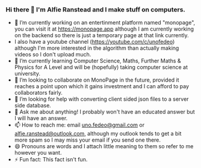 ### Hi there 👋 I'm **Alfie Ranstead** and I make stuff on computers.

- 🔭 I’m currently working on an entertinment platform named "monopage", you can visit it at https://monopage.app although I am currently working on the backend so there is just a temporary page at that link currently.
- I also have a youtube channel (https://youtube.com/c/unofedeo) although I'm more interested in the algorithm than actually making videos so I don't upload much.
- 🌱 I’m currently learning Computer Science, Maths, Further Maths & Physics for A Level and will be (hopefully) taking computer science at university.
- 👯 I’m looking to collaborate on MonoPage in the future, provided it reaches a point upon which it gains investment and I can afford to pay collaborators fairly.
- 🤔 I’m looking for help with converting client sided json files to a server side database.
- 💬 Ask me about anything! I probably won't have an educated answer but I will have an answer.
- 📫 How to reach me: email uno.fedeo@gmail.com or alfie.ranstead@outlook.com, although my outlook tends to get a bit more spam so I may miss your email if you send one there.
- 😄 Pronouns are words and I attach little meaning to them so refer to me however you want.
- ⚡ Fun fact: This fact isn't fun.
